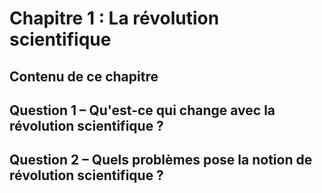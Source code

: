# Chapitre 1 : La révolution scientifique

## Contenu de ce chapitre

<script>subPages()</script>

## Question 1 – Qu'est-ce qui change avec la révolution scientifique ?

## Question 2 – Quels problèmes pose la notion de révolution scientifique ?